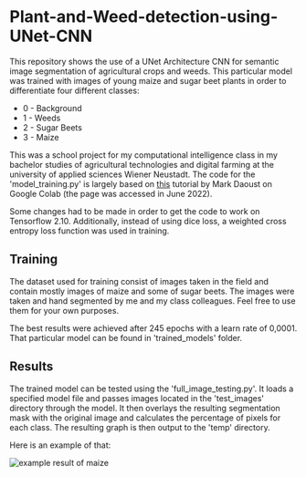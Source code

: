 # Plant-and-Weed-detection-using-UNet-CNN

This repository shows the use of a UNet Architecture CNN for semantic image segmentation of agricultural crops and weeds.
This particular model was trained with images of young maize and sugar beet plants in order to differentiate four different classes:
- 0 - Background
- 1 - Weeds
- 2 - Sugar Beets
- 3 - Maize

This was a school project for my computational intelligence class in my bachelor studies of agricultural technologies and digital farming at the university of applied sciences Wiener Neustadt.
The code for the 'model_training.py' is largely based on [this](https://colab.research.google.com/github/MarkDaoust/models/blob/segmentation_blogpost/samples/outreach/blogs/segmentation_blogpost/image_segmentation.ipynb#scrollTo=7Plun_k1dAML) tutorial by Mark Daoust on Google Colab (the page was accessed in June 2022).

Some changes had to be made in order to get the code to work on Tensorflow 2.10.
Additionally, instead of using dice loss, a weighted cross entropy loss function was used in training.

## Training

The dataset used for training consist of images taken in the field and contain mostly images of maize and some of sugar beets.
The images were taken and hand segmented by me and my class colleagues. Feel free to use them for your own purposes.

The best results were achieved after 245 epochs with a learn rate of 0,0001. That particular model can be found in 'trained_models' folder.

## Results

The trained model can be tested using the 'full_image_testing.py'. It loads a specified model file and passes images located in the 'test_images' directory through the model. It then overlays the resulting segmentation mask with the original image and calculates the percentage of pixels for each class. The resulting graph is then output to the 'temp' directory.

Here is an example of that:

![example result of maize](/results/full_image_test4.png)
